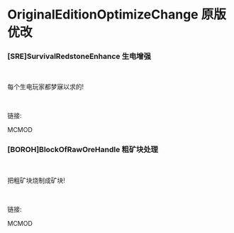 # OriginalEditionOptimizeChange 原版优改
<h3>[SRE]SurvivalRedstoneEnhance 生电增强</h3><br><p>每个生电玩家都梦寐以求的!</p><br><p>链接:</p><a href="无"style="text-decoration:none;">MCMOD</a><br>
<h3>[BOROH]BlockOfRawOreHandle 粗矿块处理</h3><br><p>把粗矿块烧制成矿块!</p><br><p>链接:</p><a href="https://www.mcmod.cn/class/8471.html"style="text-decoration:none;">MCMOD</a><br>
